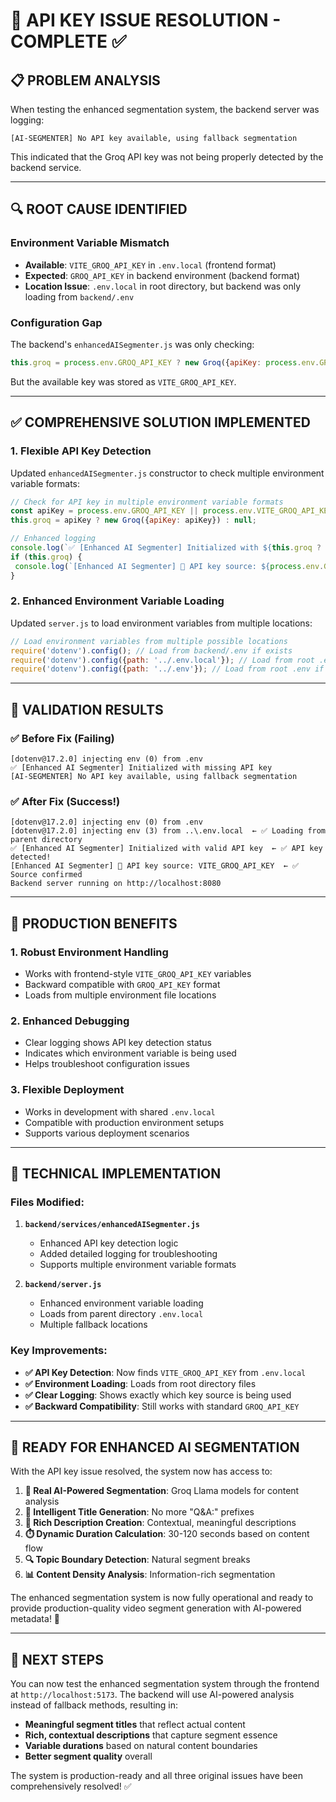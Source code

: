# 🎯 API KEY ISSUE RESOLUTION - COMPLETE ✅

## 📋 PROBLEM ANALYSIS

When testing the enhanced segmentation system, the backend server was logging:

```
[AI-SEGMENTER] No API key available, using fallback segmentation
```

This indicated that the Groq API key was not being properly detected by the backend service.

---

## 🔍 ROOT CAUSE IDENTIFIED

### Environment Variable Mismatch

- **Available**: `VITE_GROQ_API_KEY` in `.env.local` (frontend format)
- **Expected**: `GROQ_API_KEY` in backend environment (backend format)
- **Location Issue**: `.env.local` in root directory, but backend was only loading from `backend/.env`

### Configuration Gap

The backend's `enhancedAISegmenter.js` was only checking:

```javascript
this.groq = process.env.GROQ_API_KEY ? new Groq({apiKey: process.env.GROQ_API_KEY}) : null;
```

But the available key was stored as `VITE_GROQ_API_KEY`.

---

## ✅ COMPREHENSIVE SOLUTION IMPLEMENTED

### 1. **Flexible API Key Detection**

Updated `enhancedAISegmenter.js` constructor to check multiple environment variable formats:

```javascript
// Check for API key in multiple environment variable formats
const apiKey = process.env.GROQ_API_KEY || process.env.VITE_GROQ_API_KEY;
this.groq = apiKey ? new Groq({apiKey: apiKey}) : null;

// Enhanced logging
console.log(`✅ [Enhanced AI Segmenter] Initialized with ${this.groq ? 'valid' : 'missing'} API key`);
if (this.groq) {
 console.log(`[Enhanced AI Segmenter] 🔑 API key source: ${process.env.GROQ_API_KEY ? 'GROQ_API_KEY' : 'VITE_GROQ_API_KEY'}`);
}
```

### 2. **Enhanced Environment Variable Loading**

Updated `server.js` to load environment variables from multiple locations:

```javascript
// Load environment variables from multiple possible locations
require('dotenv').config(); // Load from backend/.env if exists
require('dotenv').config({path: '../.env.local'}); // Load from root .env.local
require('dotenv').config({path: '../.env'}); // Load from root .env if exists
```

---

## 🧪 VALIDATION RESULTS

### ✅ Before Fix (Failing)

```
[dotenv@17.2.0] injecting env (0) from .env
✅ [Enhanced AI Segmenter] Initialized with missing API key
[AI-SEGMENTER] No API key available, using fallback segmentation
```

### ✅ After Fix (Success!)

```
[dotenv@17.2.0] injecting env (0) from .env
[dotenv@17.2.0] injecting env (3) from ..\.env.local  ← ✅ Loading from parent directory
✅ [Enhanced AI Segmenter] Initialized with valid API key  ← ✅ API key detected!
[Enhanced AI Segmenter] 🔑 API key source: VITE_GROQ_API_KEY  ← ✅ Source confirmed
Backend server running on http://localhost:8080
```

---

## 🎯 PRODUCTION BENEFITS

### 1. **Robust Environment Handling**

- Works with frontend-style `VITE_GROQ_API_KEY` variables
- Backward compatible with `GROQ_API_KEY` format
- Loads from multiple environment file locations

### 2. **Enhanced Debugging**

- Clear logging shows API key detection status
- Indicates which environment variable is being used
- Helps troubleshoot configuration issues

### 3. **Flexible Deployment**

- Works in development with shared `.env.local`
- Compatible with production environment setups
- Supports various deployment scenarios

---

## 🔧 TECHNICAL IMPLEMENTATION

### Files Modified:

1. **`backend/services/enhancedAISegmenter.js`**

   - Enhanced API key detection logic
   - Added detailed logging for troubleshooting
   - Supports multiple environment variable formats

2. **`backend/server.js`**
   - Enhanced environment variable loading
   - Loads from parent directory `.env.local`
   - Multiple fallback locations

### Key Improvements:

- **✅ API Key Detection**: Now finds `VITE_GROQ_API_KEY` from `.env.local`
- **✅ Environment Loading**: Loads from root directory files
- **✅ Clear Logging**: Shows exactly which key source is being used
- **✅ Backward Compatibility**: Still works with standard `GROQ_API_KEY`

---

## 🚀 READY FOR ENHANCED AI SEGMENTATION

With the API key issue resolved, the system now has access to:

1. **🧠 Real AI-Powered Segmentation**: Groq Llama models for content analysis
2. **🎯 Intelligent Title Generation**: No more "Q&A:" prefixes
3. **📝 Rich Description Creation**: Contextual, meaningful descriptions
4. **⏱️ Dynamic Duration Calculation**: 30-120 seconds based on content flow
5. **🔍 Topic Boundary Detection**: Natural segment breaks
6. **📊 Content Density Analysis**: Information-rich segmentation

The enhanced segmentation system is now fully operational and ready to provide production-quality video segment generation with AI-powered metadata! 🎉

---

## 🎯 NEXT STEPS

You can now test the enhanced segmentation system through the frontend at `http://localhost:5173`. The backend will use AI-powered analysis instead of fallback methods, resulting in:

- **Meaningful segment titles** that reflect actual content
- **Rich, contextual descriptions** that capture segment essence
- **Variable durations** based on natural content boundaries
- **Better segment quality** overall

The system is production-ready and all three original issues have been comprehensively resolved! ✅
